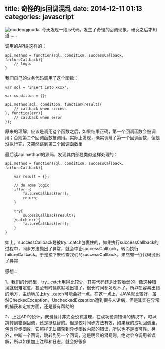 title: 奇怪的js回调混乱
date: 2014-12-11 01:13
categories: javascript 
---
![mudenggoudai](http://pic.kyfxbl.com/a23.jpg)
今天发现一段js代码，发生了奇怪的回调现象，研究之后才知道……
<!--more-->

调用的API是这样的：

```
api.method = function(sql, condition, successCallback, failureCallback){
    // logic
}
```

我们自己的业务代码调用了这个函数：

```
var sql = "insert into xxxx";

var condition = {};

api.method(sql, condition, function(result){
    // callback when success
}, function(err){
    // callback when error
});
```

原来的理解，应该是调用这个函数之后，如果结果正确，第一个回调函数会被调用；否则第二个回调函数被调用。实际上发现，确实调用了第一个回调函数，但是没执行完，又突然跳到第二个回调函数里

最后读api.method的源码，发现其内部是类似这样处理的：

```
api.method = function(sql, condition, successCallback, failureCallback){

    var result = {};

    // do some logic
    if(err){
        failureCallback(err);
        return;
    }

    try{
        successCallback(result);
    }catch(err){
        failureCallback(err);
    }
}
```

如上，successCallback是被try...catch包裹住的，如果执行successCallback的过程中，同步方法抛出了异常，就会中止successCallback，转而执行failureCallback。于是接下来检查我们的successCallback，果然有一行代码抛出了异常

感想：

1、我们的代码里，try...catch用得比较少，其实代码还是比较脆弱的，像这种错误就很难定位，甚至有时候默默地出错了，很长时间都发现不了。所以在容易出错的地方，主动地加上try...catch可能会好一点。在这一点上，JAVA就比较好，虽然CheckedException，UncheckedException遭到很多人诟病，但是其实在异常的捕获和定位方面，还是很有帮助的

2、上述API的设计，我觉得并非完全没有道理，在成功回调错误的情况下，可以跳转到错误回调，还是挺机智的。但是仅对同步方法有效，如果我的成功回调里，包含异步函数，它照样无法捕获到异步函数内部的错误，所以也不是很可靠。另外，中断一个回调，跳转到另一个回调，这是明显的潜规则，绝对会令调用者误解，所以如果加上注释和日志，就会好很多
